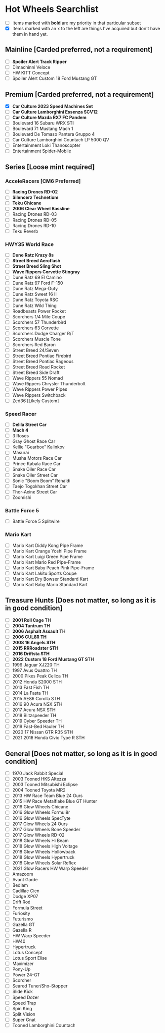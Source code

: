 # Hot Wheels Searchlist

- [ ] Items marked with **bold** are my priority in that particular subset
- [x] Items marked with an x to the left are things I've acquired but don't have them in hand yet.

## Mainline [Carded preferred, not a requirement]

- [ ] **Spoiler Alert Track Ripper**
- [ ] Dimachinni Veloce
- [ ] HW KITT Concept
- [ ] Spoiler Alert Custom 18 Ford Mustang GT

## Premium [Carded preferred, not a requirement]

- [x] **Car Culture 2023 Speed Machines Set**
- [ ] **Car Culture Lamborghini Essenza SCV12**
- [ ] **Car Culture Mazda RX7 FC Pandem**
- [ ] Boulevard 16 Subaru WRX STI
- [ ] Boulevard 71 Mustang Mach 1
- [ ] Boulevard De Tomaso Pantera Gruppo 4
- [ ] Car Culture Lamborghini Countach LP 5000 QV
- [ ] Entertainment Loki Thanoscopter
- [ ] Entertainment Spider-Mobile

## Series [Loose mint required]

### AcceleRacers [CM6 Preferred]

- [ ] **Racing Drones RD-02**
- [ ] **Silencerz Technetium**
- [ ] **Teku Chicane**
- [ ] **2006 Clear Wheel Bassline**
- [ ] Racing Drones RD-03
- [ ] Racing Drones RD-05
- [ ] Racing Drones RD-10
- [ ] Teku Reverb

### HWY35 World Race

- [ ] **Dune Ratz Krazy 8s**
- [ ] **Street Breed Aeroflash**
- [ ] **Street Breed Sling Shot**
- [ ] **Wave Rippers Corvette Stingray**
- [ ] Dune Ratz 69 El Camino
- [ ] Dune Ratz 97 Ford F-150
- [ ] Dune Ratz Mega-Duty
- [ ] Dune Ratz Sweet 16 II
- [ ] Dune Ratz Toyota RSC
- [ ] Dune Ratz Wild Thing
- [ ] Roadbeasts Power Rocket
- [ ] Scorchers 1/4 Mile Coupe
- [ ] Scorchers 57 Thunderbird
- [ ] Scorchers 63 Corvette
- [ ] Scorchers Dodge Charger R/T
- [ ] Scorchers Muscle Tone
- [ ] Scorchers Red Baron
- [ ] Street Breed 24/Seven
- [ ] Street Breed Pontiac Firebird
- [ ] Street Breed Pontiac Rageous
- [ ] Street Breed Road Rocket
- [ ] Street Breed Side Draft
- [ ] Wave Rippers 55 Nomad
- [ ] Wave Rippers Chrysler Thunderbolt
- [ ] Wave Rippers Power Pipes
- [ ] Wave Rippers Switchback
- [ ] Zed36 [Likely Custom]

### Speed Racer

- [ ] **Delila Street Car**
- [ ] **Mach 4**
- [ ] 3 Roses
- [ ] Gray Ghost Race Car
- [ ] Kellie "Gearbox" Kalinkov
- [ ] Masurai
- [ ] Musha Motors Race Car
- [ ] Prince Kabala Race Car
- [ ] Snake Oiler Race Car
- [ ] Snake Oiler Street Car
- [ ] Sonic "Boom Boom" Renaldi
- [ ] Taejo Togokhan Street Car
- [ ] Thor-Axine Street Car
- [ ] Zoomishi

### Battle Force 5

- [ ] Battle Force 5 Splitwire

### Mario Kart

- [ ] Mario Kart Diddy Kong Pipe Frame
- [ ] Mario Kart Orange Yoshi Pipe Frame
- [ ] Mario Kart Luigi Green Pipe Frame
- [ ] Mario Kart Mario Red Pipe-Frame
- [ ] Mario Kart Baby Peach Pink Pipe-Frame
- [ ] Mario Kart Lakitu Sports Coupe
- [ ] Mario Kart Dry Bowser Standard Kart
- [ ] Mario Kart Baby Mario Standard Kart

## Treasure Hunts [Does not matter, so long as it is in good condition]

- [ ] **2001 Roll Cage TH**
- [ ] **2004 Tantrum TH**
- [ ] **2006 Asphalt Assault TH**
- [ ] **2006 CUL8R TH**
- [ ] **2008 16 Angels STH**
- [ ] **2015 RRRoadster STH**
- [ ] **2016 Driftsta STH**
- [ ] **2022 Custom 18 Ford Mustang GT STH**
- [ ] 1996 Jaguar XJ220 TH
- [ ] 1997 Avus Quattro TH
- [ ] 2000 Pikes Peak Celica TH
- [ ] 2012 Honda S2000 STH
- [ ] 2013 Fast Fish TH
- [ ] 2014 La Fasta TH
- [ ] 2015 AE86 Corolla STH
- [ ] 2016 90 Acura NSX STH
- [ ] 2017 Acura NSX STH
- [ ] 2018 Blitzspeeder TH
- [ ] 2019 Cyber Speeder TH
- [ ] 2019 Fast-Bed Hauler TH
- [ ] 2020 17 Nissan GTR R35 STH
- [ ] 2021 2018 Honda Civic Type R STH

## General [Does not matter, so long as it is in good condition]

- [ ] 1970 Jack Rabbit Special
- [ ] 2003 Tooned HKS Altezza
- [ ] 2003 Tooned Mitsubishi Eclipse
- [ ] 2004 Tooned Toyota MR2
- [ ] 2013 HW Race Team Blue 24 Ours
- [ ] 2015 HW Race Metalflake Blue GT Hunter
- [ ] 2016 Glow Wheels Chicane
- [ ] 2016 Glow Wheels Formul8r
- [ ] 2016 Glow Wheels SpecTyte
- [ ] 2017 Glow Wheels 24 Ours
- [ ] 2017 Glow Wheels Bone Speeder
- [ ] 2017 Glow Wheels RD-02
- [ ] 2018 Glow Wheels Hi Beam
- [ ] 2018 Glow Wheels High Voltage
- [ ] 2018 Glow Wheels Hollowback
- [ ] 2018 Glow Wheels Hypertruck
- [ ] 2018 Glow Wheels Solar Reflex
- [ ] 2021 Glow Racers HW Warp Speeder
- [ ] Amazoom
- [ ] Avant Garde
- [ ] Bedlam
- [ ] Cadillac Cien
- [ ] Dodge XP07
- [ ] Drift Rod
- [ ] Formula Street
- [ ] Furiosity
- [ ] Futurismo
- [ ] Gazella GT
- [ ] Gazella R
- [ ] HW Warp Speeder
- [ ] HW40
- [ ] Hypertruck
- [ ] Lotus Concept
- [ ] Lotus Sport Elise
- [ ] Maximizer
- [ ] Pony-Up
- [ ] Power 24-GT
- [ ] Scorcher
- [ ] Seared Tuner/Sho-Stopper
- [ ] Slide Kick
- [ ] Speed Dozer
- [ ] Speed Trap
- [ ] Spin King
- [ ] Split Vision
- [ ] Super Gnat
- [ ] Tooned Lamborghini Countach

